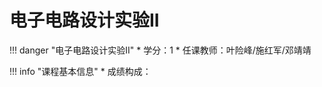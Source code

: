 # 电子电路设计实验II

!!! danger "电子电路设计实验II"
    * 学分：1
    * 任课教师：叶险峰/施红军/邓靖靖

!!! info "课程基本信息"
    * 成绩构成：